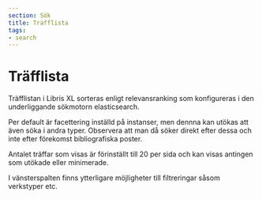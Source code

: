 ```yaml
---
section: Sök
title: Träfflista
tags:
- search
---
```


# Träfflista

Träfflistan i Libris XL sorteras enligt relevansranking som konfigureras i den underliggande sökmotorn elasticsearch.

Per default  är facettering inställd på instanser, men dennna kan utökas att även söka i andra typer. Observera att man då söker direkt efter dessa och inte efter förekomst bibliografiska poster.

Antalet träffar som visas är förinställt till 20 per sida och kan visas antingen som utökade eller minimerade.

I vänsterspalten finns ytterligare möjligheter till filtreringar såsom verkstyper etc.
